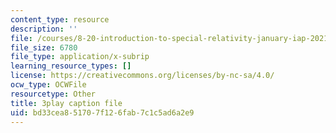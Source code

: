 ```yaml
---
content_type: resource
description: ''
file: /courses/8-20-introduction-to-special-relativity-january-iap-2021/bd33cea851707f126fab7c1c5ad6a2e9_f08-SYyjMp0.srt
file_size: 6780
file_type: application/x-subrip
learning_resource_types: []
license: https://creativecommons.org/licenses/by-nc-sa/4.0/
ocw_type: OCWFile
resourcetype: Other
title: 3play caption file
uid: bd33cea8-5170-7f12-6fab-7c1c5ad6a2e9
---
```

